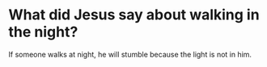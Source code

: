 # What did Jesus say about walking in the night?

If someone walks at night, he will stumble because the light is not in him.
